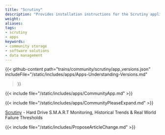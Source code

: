 ```yaml
---
title: "Scrutiny"
description: "Provides installation instructions for the Scrutiny application in TrueNAS."
weight: 
aliases:
tags:
- scrutiny
- apps
keywords:
- community storage
- software solutions
- data management
---
```


{{< github-content 
    path="trains/community/scrutiny/app_versions.json"
	includeFile="/static/includes/apps/Apps-Understanding-Versions.md"
>}}

{{< include file="/static/includes/apps/CommunityApp.md" >}}

{{< include file="/static/includes/apps/CommunityPleaseExpand.md" >}}

<a href="https://github.com/AnalogJ/scrutiny">Scrutiny</a> - Hard Drive S.M.A.R.T Monitoring, Historical Trends &amp; Real World Failure Thresholds

{{< include file="/static/includes/ProposeArticleChange.md" >}}
